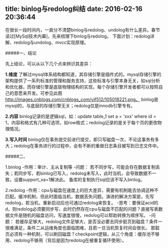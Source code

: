 title: binlog与redolog纠结
date: 2016-02-16 20:36:44
---

在很长一段时间内，一直分不清楚binlog与redolog、undolog有什么差异。春节读过[MySql技术内幕]，先来梳理下binlog与redolog。
下面计划：redolog详解、redolog与undolog、mvcc实现原理。

<!-- more -->

#####一、结论

先上结论，可以从以下几个点来辨识其差异：

**1.维度**
了解过mysql体系结构都知道，其存储引擎是插件式的。mysql存储引擎的架构提供了一系列标准的管理和服务支持，这些标准与引擎本身无关，如sql分析和优化器，而存储引擎是底层物理结构的实现，每个存储引擎开发者都可以按照自己的意愿来开发。可参见此图 http://images.cnblogs.com/cnblogs_com/yjf512/105018221.png。
binlog是mysql的，与底层的存储引擎无关；redolog仅是innodb引擎专有。

**2.内容**
binlog记录的是逻辑sql，如：update table_1 set a = 'xxx' where id = 1，内容和格式有几种可选项，如row格式；redolog记录的是关于每个页的更改物理情况。

**3.写入时间**
binlog仅在事务提交前进行提交，即只写磁盘一次，不论这事务有多大；redolog在事务进行的过程中，会有不断的重做日志条目被写到日志文件中。


#####二、

1.binlog
-作用：审计、主从复制等
-问题：
若不同步写，可能会存在数据复制丢失；若同步写，若binlog已写入，redolog未写入，此时当机，会导致数据不一致，设置support_xa=1解决此。
备库的复制执行sql应该不写入binlog。

2.redolog
-作用：cpu与磁盘在速度上的巨大差异，需要有机制能去协调这种不匹配。缓冲机制，但此时面临当机，数据丢失问题。演进的解决方案是，先写redolog，若当机，重新启动后也可通过redolog来恢复。
-思考：要保证acid的d，则redolog必须要同步写，此时仍然存在cpu与磁盘不匹配的问题？直接写表数据文件是随机的磁盘访问，写速度很慢，redolog可以帮助转换为顺序写。
-问题：
若缓存足够大，redolog文件足够大，是否没必要去同步脏页到磁盘？条件一很难满足，条件二从运维角度也面临困难，且若一旦当机恢复时间会很长。
那脏页必须有一种机制，可以刷回磁盘？checkpoint逻辑，从三个角度：缓存池不够用、redolog不够用（背后是因为redolog在被重复循环使用）。

